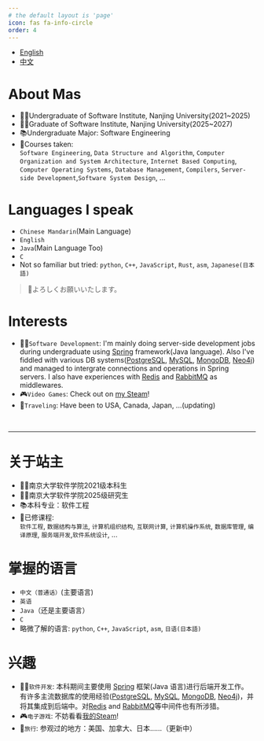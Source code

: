 ```yaml
---
# the default layout is 'page'
icon: fas fa-info-circle
order: 4
---
```

- [English](#eng)
- [中文](#chi)

<div id="eng"></div>

# About Mas
- 🧑‍🎓Undergraduate of Software Institute, Nanjing University(2021~2025)
- 🧑‍🎓Graduate of Software Institute, Nanjing University(2025~2027)
- 📚Undergraduate Major: Software Engineering
- 📖Courses taken:  <br>
    `Software Engineering`, `Data Structure and Algorithm`, `Computer Organization and System Architecture`, `Internet Based Computing`, `Computer Operating Systems`, `Database Management`, `Compilers`, `Server-side Development`,`Software System Design`, ...


# Languages I speak
- `Chinese Mandarin`(Main Language)
- `English`
- `Java`(Main Language Too)
- `C`
- Not so familiar but tried: `python`, `C++`, `JavaScript`, `Rust`, `asm`, `Japanese(日本語)`
> 🍡よろしくお願いいたします。

# Interests
- 🧑‍💻`Software Development`: I'm mainly doing server-side development jobs during undergraduate using [Spring](https://spring.io/) framework(Java language). Also I've fiddled with various DB systems([PostgreSQL](https://www.postgresql.org/), [MySQL](https://www.mysql.com), [MongoDB](https://www.mongodb.com/), [Neo4j](https://neo4j.com/)) and managed to intergrate connections and operations in Spring servers. I also have experiences with [Redis]() and [RabbitMQ]() as middlewares. 
- 🎮`Video Games`: Check out on [my Steam](https://steamcommunity.com/id/mas23333)!
- 🧳`Traveling`: Have been to USA, Canada, Japan, ...(updating)


<div id="chi"></div>
<br>
<hr>

# 关于站主
- 🧑‍🎓南京大学软件学院2021级本科生
- 🧑‍🎓南京大学软件学院2025级研究生
- 📚本科专业：软件工程
- 📖已修课程: <br>
    `软件工程`, `数据结构与算法`, `计算机组织结构`, `互联网计算`, `计算机操作系统`, `数据库管理`, `编译原理`, `服务端开发`,`软件系统设计`, ...
    

# 掌握的语言
- `中文（普通话）`(主要语言)
- `英语`
- `Java`（还是主要语言）
- `C`
- 略微了解的语言: `python`, `C++`, `JavaScript`, `asm`, `日语(日本語)`

# 兴趣
- 🧑‍💻`软件开发`: 本科期间主要使用 [Spring](https://spring.io/) 框架(Java 语言)进行后端开发工作。 有许多主流数据库的使用经验([PostgreSQL](https://www.postgresql.org/), [MySQL](https://www.mysql.com), [MongoDB](https://www.mongodb.com/), [Neo4j](https://neo4j.com/))，并将其集成到后端中。对[Redis]() and [RabbitMQ]()等中间件也有所涉猎。 
- 🎮`电子游戏`: 不妨看看[我的Steam](https://steamcommunity.com/id/mas23333)!
- 🧳`旅行`: 参观过的地方：美国、加拿大、日本……（更新中）